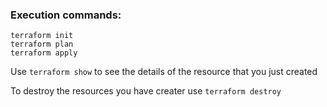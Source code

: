 ### Execution commands:

```
terraform init
terraform plan
terraform apply
```

Use `terraform show` to see the details of the resource that you just created

To destroy the resources you have creater use `terraform destroy`